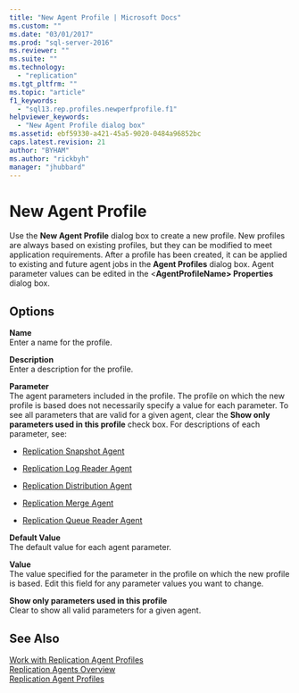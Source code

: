 ```yaml
---
title: "New Agent Profile | Microsoft Docs"
ms.custom: ""
ms.date: "03/01/2017"
ms.prod: "sql-server-2016"
ms.reviewer: ""
ms.suite: ""
ms.technology: 
  - "replication"
ms.tgt_pltfrm: ""
ms.topic: "article"
f1_keywords: 
  - "sql13.rep.profiles.newperfprofile.f1"
helpviewer_keywords: 
  - "New Agent Profile dialog box"
ms.assetid: ebf59330-a421-45a5-9020-0484a96852bc
caps.latest.revision: 21
author: "BYHAM"
ms.author: "rickbyh"
manager: "jhubbard"
---
```

# New Agent Profile
  Use the **New Agent Profile** dialog box to create a new profile. New profiles are always based on existing profiles, but they can be modified to meet application requirements. After a profile has been created, it can be applied to existing and future agent jobs in the **Agent Profiles** dialog box. Agent parameter values can be edited in the \<**AgentProfileName> Properties** dialog box.  
  
## Options  
 **Name**  
 Enter a name for the profile.  
  
 **Description**  
 Enter a description for the profile.  
  
 **Parameter**  
 The agent parameters included in the profile. The profile on which the new profile is based does not necessarily specify a value for each parameter. To see all parameters that are valid for a given agent, clear the **Show only parameters used in this profile** check box. For descriptions of each parameter, see:  
  
-   [Replication Snapshot Agent](../../relational-databases/replication/agents/replication-snapshot-agent.md)  
  
-   [Replication Log Reader Agent](../../relational-databases/replication/agents/replication-log-reader-agent.md)  
  
-   [Replication Distribution Agent](../../relational-databases/replication/agents/replication-distribution-agent.md)  
  
-   [Replication Merge Agent](../../relational-databases/replication/agents/replication-merge-agent.md)  
  
-   [Replication Queue Reader Agent](../../relational-databases/replication/agents/replication-queue-reader-agent.md)  
  
 **Default Value**  
 The default value for each agent parameter.  
  
 **Value**  
 The value specified for the parameter in the profile on which the new profile is based. Edit this field for any parameter values you want to change.  
  
 **Show only parameters used in this profile**  
 Clear to show all valid parameters for a given agent.  
  
## See Also  
 [Work with Replication Agent Profiles](../../relational-databases/replication/agents/work-with-replication-agent-profiles.md)   
 [Replication Agents Overview](../../relational-databases/replication/agents/replication-agents-overview.md)   
 [Replication Agent Profiles](../../relational-databases/replication/agents/replication-agent-profiles.md)  
  
  